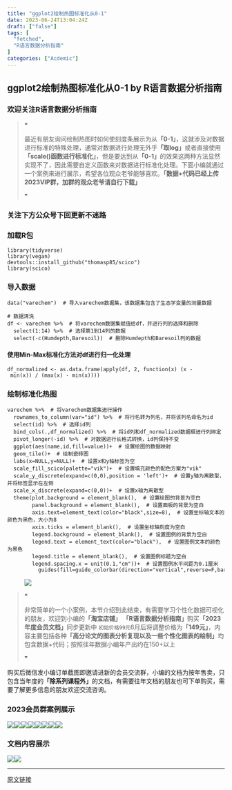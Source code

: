 ```yaml
---
title: "ggplot2绘制热图标准化从0-1"
date: 2023-06-24T13:04:24Z
draft: ["false"]
tags: [
  "fetched",
  "R语言数据分析指南"
]
categories: ["Acdemic"]
---
```

ggplot2绘制热图标准化从0-1 by R语言数据分析指南
------
<div><section data-tool="mdnice编辑器" data-website="https://www.mdnice.com"><h3 data-tool="mdnice编辑器"><span></span><span><span></span>欢迎关注R语言数据分析指南</span><span></span></h3><blockquote data-tool="mdnice编辑器"><span>❝</span><p>最近有朋友询问绘制热图时如何使刻度条展示为从<strong>「0-1」</strong>，这就涉及对数据进行标准的特殊处理，通常对数据进行处理无外乎<strong>「取log」</strong>或者直接使用<strong>「scale()函数进行标准化」</strong>，但是要达到从<strong>「0-1」</strong>的效果这两种方法显然实现不了，因此需要自定义函数来对数据进行标准化处理。下面小编就通过一个案例来进行展示，希望各位观众老爷能够喜欢。<strong>「数据+代码已经上传2023VIP群，加群的观众老爷请自行下载」</strong></p><span>❞</span></blockquote><h3 data-tool="mdnice编辑器"><span></span><span><span></span>关注下方公众号下回更新不迷路</span><span></span></h3><section><mp-common-profile data-pluginname="mpprofile" data-id="Mzg3MzQzNTYzMw==" data-headimg="http://mmbiz.qpic.cn/mmbiz_png/EibnicgwScTAZF0rpeZII9Ltl26VbVagriczTria1fib3XgjwwHEHFjPzkmGpqWDVVHBSzhENictUM2iavAKiaM5lc9USw/0?wx_fmt=png" data-nickname="R语言数据分析指南" data-alias="YanJANtwo" data-signature="R语言重症爱好者，喜欢绘制各种精美的图表，喜欢的小伙伴可以关注我，跟我一起学习" data-from="0" data-is_biz_ban="0"></mp-common-profile></section><h3 data-tool="mdnice编辑器"><span></span><span><span></span>加载R包</span><span></span></h3><pre data-tool="mdnice编辑器"><span></span><code><span>library</span>(tidyverse)<br><span>library</span>(vegan)<br>devtools::install_github(<span>"thomasp85/scico"</span>)<br><span>library</span>(scico)<br></code></pre><h3 data-tool="mdnice编辑器"><span></span><span><span></span>导入数据</span><span></span></h3><pre data-tool="mdnice编辑器"><span></span><code>data(<span>"varechem"</span>)  <span># 导入varechem数据集，该数据集包含了生态学变量的测量数据</span><br><br><span># 数据清洗</span><br>df &lt;- varechem %&gt;%  <span># 将varechem数据集赋值给df，并进行列的选择和删除</span><br>  select(<span>1</span>:<span>14</span>) %&gt;%  <span># 选择第1到14列的数据</span><br>  select(-c(Humdepth,Baresoil))  <span># 删除Humdepth和Baresoil列的数据</span><br></code></pre><h4 data-tool="mdnice编辑器"><span></span><span><span></span>使用Min-Max标准化方法对df进行归一化处理</span><span></span></h4><pre data-tool="mdnice编辑器"><span></span><code>df_normalized &lt;- as.data.frame(apply(df, <span>2</span>, <span>function</span>(x) (x - min(x)) / (max(x) - min(x))))<br></code></pre><h3 data-tool="mdnice编辑器"><span></span><span><span></span>绘制标准化热图</span><span></span></h3><pre data-tool="mdnice编辑器"><span></span><code>varechem %&gt;%  <span># 将varechem数据集进行操作</span><br>  rownames_to_column(var=<span>"id"</span>) %&gt;%  <span># 将行名转为列名，并将该列名命名为id</span><br>  select(id) %&gt;%  <span># 选择id列</span><br>  bind_cols(.,df_normalized) %&gt;%  <span># 将id列和df_normalized数据框进行列绑定</span><br>  pivot_longer(-id) %&gt;%  <span># 对数据进行长格式转换，id列保持不变</span><br>  ggplot(aes(name,id,fill=value))+  <span># 设置绘图的数据映射</span><br>  geom_tile()+  <span># 绘制瓷砖图</span><br>  labs(x=<span>NULL</span>,y=<span>NULL</span>)+  <span># 设置x和y轴标签为空</span><br>  scale_fill_scico(palette=<span>"vik"</span>)+  <span># 设置填充颜色的配色方案为"vik"</span><br>  scale_y_discrete(expand=c(<span>0</span>,<span>0</span>),position = <span>'left'</span>)+  <span># 设置y轴为离散型，并将标签显示在左侧</span><br>  scale_x_discrete(expand=c(<span>0</span>,<span>0</span>))+  <span># 设置x轴为离散型</span><br>  theme(plot.background = element_blank(),  <span># 设置绘图的背景为空白</span><br>        panel.background = element_blank(),  <span># 设置面板的背景为空白</span><br>        axis.text=element_text(color=<span>"black"</span>,size=<span>8</span>),  <span># 设置坐标轴文本的颜色为黑色，大小为8</span><br>        axis.ticks = element_blank(),  <span># 设置坐标轴刻度为空白</span><br>        legend.background = element_blank(),  <span># 设置图例的背景为空白</span><br>        legend.text = element_text(color=<span>"black"</span>),  <span># 设置图例文本的颜色为黑色</span><br>        legend.title = element_blank(),  <span># 设置图例标题为空白</span><br>        legend.spacing.x = unit(<span>0.1</span>,<span>"cm"</span>))+  <span># 设置图例水平间距为0.1厘米</span><br>          guides(fill=guide_colorbar(direction=<span>"vertical"</span>,reverse=<span>F</span>,barwidth=unit(<span>.5</span>,<span>"cm"</span>),barheight=unit(<span>11</span>,<span>"cm"</span>)))<br></code></pre><figure data-tool="mdnice编辑器"><img data-ratio="1.4105793450881612" data-src="https://mmbiz.qpic.cn/mmbiz_png/EibnicgwScTAaHWib9xEndYEiabEQN3Fvgkg0bxz9P7g7bFPpwRO4QCLASMEsTAG6EzIXLrUoM5622RUqK80lCmicoQ/640?wx_fmt=png" data-type="png" data-w="397" src="https://mmbiz.qpic.cn/mmbiz_png/EibnicgwScTAaHWib9xEndYEiabEQN3Fvgkg0bxz9P7g7bFPpwRO4QCLASMEsTAG6EzIXLrUoM5622RUqK80lCmicoQ/640?wx_fmt=png"></figure><blockquote data-tool="mdnice编辑器"><span>❝</span><p>非常简单的一个小案例，本节介绍到此结束，有需要学习个性化数据可视化的朋友，欢迎到小编的<strong>「淘宝店铺」</strong> <strong>「R语言数据分析指南」</strong>购买<strong>「2023年度会员文档」</strong>同步更新中 <code>初始价格99元</code>6月后将调整价格为<strong>「149元」</strong>，内容主要包括各种<strong>「高分论文的图表分析复现以及一些个性化图表的绘制」</strong>均包含数据+代码；按照往年数据小编年产出约在150+以上</p><span>❞</span></blockquote><p data-tool="mdnice编辑器">购买后微信发小编订单截图即邀请进新的会员交流群，小编的文档为按年售卖，只包含当年度的<strong>「除系列课程外」</strong>的文档，有需要往年文档的朋友也可下单购买，需要了解更多信息的朋友欢迎交流咨询。</p><h3 data-tool="mdnice编辑器"><span></span><span><span></span>2023会员群案例展示</span><span></span></h3><p data-tool="mdnice编辑器"><img data-ratio="0.4255555555555556" data-src="https://mmbiz.qpic.cn/mmbiz_png/EibnicgwScTAaHWib9xEndYEiabEQN3FvgkgibzmLqiaLsO23KKfgsgpv1Cr8GO0Ul5tTicufsL1pwJANGtNPicJuSIqKQ/640?wx_fmt=png" data-type="png" data-w="900" src="https://mmbiz.qpic.cn/mmbiz_png/EibnicgwScTAaHWib9xEndYEiabEQN3FvgkgibzmLqiaLsO23KKfgsgpv1Cr8GO0Ul5tTicufsL1pwJANGtNPicJuSIqKQ/640?wx_fmt=png"><img data-ratio="0.4255555555555556" data-src="https://mmbiz.qpic.cn/mmbiz_png/EibnicgwScTAaHWib9xEndYEiabEQN3Fvgkg6QIukzKsqeDbUQjfYzbgTmDehKMvaCKAzTaBSptwHvuRRibiaeBdcuiaA/640?wx_fmt=png" data-type="png" data-w="900" src="https://mmbiz.qpic.cn/mmbiz_png/EibnicgwScTAaHWib9xEndYEiabEQN3Fvgkg6QIukzKsqeDbUQjfYzbgTmDehKMvaCKAzTaBSptwHvuRRibiaeBdcuiaA/640?wx_fmt=png"><img data-ratio="0.4255555555555556" data-src="https://mmbiz.qpic.cn/mmbiz_png/EibnicgwScTAaHWib9xEndYEiabEQN3FvgkgFwy6heGQxKmAL9YylnqpX1oniaprn7GkSeBKHrn9x4T7OsPMK3bKxgA/640?wx_fmt=png" data-type="png" data-w="900" src="https://mmbiz.qpic.cn/mmbiz_png/EibnicgwScTAaHWib9xEndYEiabEQN3FvgkgFwy6heGQxKmAL9YylnqpX1oniaprn7GkSeBKHrn9x4T7OsPMK3bKxgA/640?wx_fmt=png"><img data-ratio="0.4255555555555556" data-src="https://mmbiz.qpic.cn/mmbiz_png/EibnicgwScTAaHWib9xEndYEiabEQN3Fvgkgsr6ibt84WcAjcUjHhsG8sNwxY17bD16pIjD5ibic348ZI8kH9PwpMibJTw/640?wx_fmt=png" data-type="png" data-w="900" src="https://mmbiz.qpic.cn/mmbiz_png/EibnicgwScTAaHWib9xEndYEiabEQN3Fvgkgsr6ibt84WcAjcUjHhsG8sNwxY17bD16pIjD5ibic348ZI8kH9PwpMibJTw/640?wx_fmt=png"><img data-ratio="0.4255555555555556" data-src="https://mmbiz.qpic.cn/mmbiz_png/EibnicgwScTAaHWib9xEndYEiabEQN3FvgkgYdwc9ibG6HEQlLSVCUriasBp5kkT3FBSGCeiaicoib5wtrVnVYxlQNrRDfQ/640?wx_fmt=png" data-type="png" data-w="900" src="https://mmbiz.qpic.cn/mmbiz_png/EibnicgwScTAaHWib9xEndYEiabEQN3FvgkgYdwc9ibG6HEQlLSVCUriasBp5kkT3FBSGCeiaicoib5wtrVnVYxlQNrRDfQ/640?wx_fmt=png"><img data-ratio="0.4255555555555556" data-src="https://mmbiz.qpic.cn/mmbiz_png/EibnicgwScTAaHWib9xEndYEiabEQN3FvgkgbRTBfsXTaqmbh6Bib7cjR9gfqBCAUHQqgNOvfJv6qThXjFUK3nYfzoQ/640?wx_fmt=png" data-type="png" data-w="900" src="https://mmbiz.qpic.cn/mmbiz_png/EibnicgwScTAaHWib9xEndYEiabEQN3FvgkgbRTBfsXTaqmbh6Bib7cjR9gfqBCAUHQqgNOvfJv6qThXjFUK3nYfzoQ/640?wx_fmt=png"><img data-ratio="0.4255555555555556" data-src="https://mmbiz.qpic.cn/mmbiz_png/EibnicgwScTAaHWib9xEndYEiabEQN3Fvgkg2jibfhw7NPF82QMpibXL2KNtoic9JfoGcXQuiapX0iaYsBYOcAKue6YeLQQ/640?wx_fmt=png" data-type="png" data-w="900" src="https://mmbiz.qpic.cn/mmbiz_png/EibnicgwScTAaHWib9xEndYEiabEQN3Fvgkg2jibfhw7NPF82QMpibXL2KNtoic9JfoGcXQuiapX0iaYsBYOcAKue6YeLQQ/640?wx_fmt=png"><img data-ratio="0.4255555555555556" data-src="https://mmbiz.qpic.cn/mmbiz_png/EibnicgwScTAaHWib9xEndYEiabEQN3FvgkgpBP5bsA89TLNAO9X1yNvs83E39xDMJuJyox8kbjpBfcd2GgcdCXb9Q/640?wx_fmt=png" data-type="png" data-w="900" src="https://mmbiz.qpic.cn/mmbiz_png/EibnicgwScTAaHWib9xEndYEiabEQN3FvgkgpBP5bsA89TLNAO9X1yNvs83E39xDMJuJyox8kbjpBfcd2GgcdCXb9Q/640?wx_fmt=png"></p><h3 data-tool="mdnice编辑器"><span></span><span><span></span>文档内容展示</span><span></span></h3><p data-tool="mdnice编辑器"><img data-ratio="0.475" data-src="https://mmbiz.qpic.cn/mmbiz_png/EibnicgwScTAaHWib9xEndYEiabEQN3FvgkgZZiaMHB2cclm66JtNicQ4Ea0UT4icqiaLbKrI9NglaAZFgaz1vjEuBnoIA/640?wx_fmt=png" data-type="png" data-w="1080" src="https://mmbiz.qpic.cn/mmbiz_png/EibnicgwScTAaHWib9xEndYEiabEQN3FvgkgZZiaMHB2cclm66JtNicQ4Ea0UT4icqiaLbKrI9NglaAZFgaz1vjEuBnoIA/640?wx_fmt=png"><img data-ratio="0.44722222222222224" data-src="https://mmbiz.qpic.cn/mmbiz_png/EibnicgwScTAaHWib9xEndYEiabEQN3FvgkgLRZv3y7acBYAAylV2sIBUNsjxYXsRx52PEah1nEicvwY7xGo2bf3WwA/640?wx_fmt=png" data-type="png" data-w="1080" src="https://mmbiz.qpic.cn/mmbiz_png/EibnicgwScTAaHWib9xEndYEiabEQN3FvgkgLRZv3y7acBYAAylV2sIBUNsjxYXsRx52PEah1nEicvwY7xGo2bf3WwA/640?wx_fmt=png"></p></section><p><mp-style-type data-value="3"></mp-style-type></p></div>  
<hr>
<a href="https://mp.weixin.qq.com/s/6GJF8bfuU5mpiuM3HrxyWw",target="_blank" rel="noopener noreferrer">原文链接</a>
